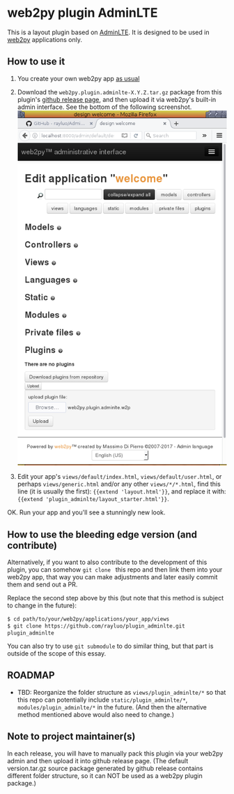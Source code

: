 web2py plugin AdminLTE
======================

This is a layout plugin based on [AdminLTE](https://adminlte.io/).
It is designed to be used in [web2py](http://web2py.com) applications only.


How to use it
-------------

1. You create your own web2py app
   [as usual](http://www.web2py.com/books/default/chapter/29/03/overview#Simple-examples)

2. Download the `web2py.plugin.adminlte-X.Y.Z.tar.gz` package from this plugin's
   [github release page](https://github.com/rayluo/plugin_adminlte/releases),
   and then upload it via web2py's built-in admin interface.
   See the bottom of the following screenshot. ![Install a plugin](install.png)

3. Edit your app's `views/default/index.html`, `views/default/user.html`,
   or perhaps `views/generic.html` and/or any other `views/*/*.html`,
   find this line (it is usually the first): `{{extend 'layout.html'}}`,
   and replace it with: `{{extend 'plugin_adminlte/layout_starter.html'}}`.

OK. Run your app and you'll see a stunningly new look.


How to use the bleeding edge version (and contribute)
-----------------------------------------------------

Alternatively, if you want to also contribute to the development of this plugin,
you can somehow `git clone ` this repo and then link them into your web2py app,
that way you can make adjustments and later easily commit them and send out a PR.

Replace the second step above by this
(but note that this method is subject to change in the future):

    $ cd path/to/your/web2py/applications/your_app/views
    $ git clone https://github.com/rayluo/plugin_adminlte.git plugin_adminlte

You can also try to use `git submodule` to do similar thing,
but that part is outside of the scope of this essay.


ROADMAP
-------
* TBD: Reorganize the folder structure as `views/plugin_adminlte/*`
  so that this repo can potentially include
  `static/plugin_adminlte/*`, `modules/plugin_adminlte/*` in the future.
  (And then the alternative method mentioned above would also need to change.)


Note to project maintainer(s)
-----------------------------
In each release, you will have to manually pack this plugin via your web2py admin
and then upload it into github release page.
(The default version.tar.gz source package generated by github release contains
different folder structure, so it can NOT be used as a web2py plugin package.)

